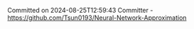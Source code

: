 Committed on 2024-08-25T12:59:43 
Committer - https://github.com/Tsun0193/Neural-Network-Approximation